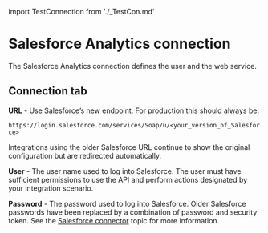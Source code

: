 import TestConnection from './_TestCon.md'

# Salesforce Analytics connection 

<head>
  <meta name="guidename" content="Integration"/>
  <meta name="context" content="GUID-7c31a545-dc76-4951-ba63-9d042cd25421"/>
</head>


The Salesforce Analytics connection defines the user and the web service.

## Connection tab 


**URL** - 
Use Salesforce’s new endpoint. For production this should always be:

`https://login.salesforce.com/services/Soap/u/<your_version_of_Salesforce>`

Integrations using the older Salesforce URL continue to show the original configuration but are redirected automatically.

**User** - 
 The user name used to log into Salesforce. The user must have sufficient permissions to use the API and perform actions designated by your integration scenario.

**Password** - 
 The password used to log into Salesforce. Older Salesforce passwords have been replaced by a combination of password and security token. See the [Salesforce connector](../Connectors/r-atm-Salesforce_Connector_6ff3c702-e986-41a1-be5b-a00e76ded0a5.md) topic for more information.

<TestConnection />